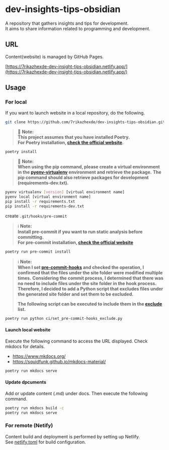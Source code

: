 # dev-insights-tips-obsidian

A repository that gathers insights and tips for development.\
It aims to share information related to programming and development.

## URL

Content(website) is managed by GitHub Pages.

[https://7rikazhexde-dev-insight-tips-obsidian.netlify.app/](https://7rikazhexde-dev-insight-tips-obsidian.netlify.app/)

## Usage

### For local

If you want to launch website in a local repository, do the following.

```bash
git clone https://github.com/7rikazhexde/dev-insights-tips-obsidian.git
```

> 🚨 **Note:**<br />
> **This project assumes that you have installed Poetry.**\
> **For Poetry installation, [check the official website](https://python-poetry.org/docs/#installing-with-the-official-installer).**

```bash
poetry install
```

> 🚨 **Note:**<br />
> **When using the pip command, please create a virtual environment in the [pyenv-virtualenv](https://github.com/pyenv/pyenv-virtualenv#pyenv-virtualenv) environment and retrieve the package.**
> **The pip command should also retrieve packages for development (requirements-dev.txt).**

```bash
pyenv virtualenv [version] [virtual environment name]
pyenv local [virtual environment name]
pip install -r requirements.txt
pip install -r requirements-dev.txt
```

create `.git/hooks/pre-commit`

> ℹ️ **Note:**<br />
> **Install pre-commit if you want to run static analysis before committing.**\
> **For pre-commit installation, [check the official website](https://pre-commit.com/)**

```bash
poetry run pre-commit install
```

> ℹ️ **Note:**<br />
> **When I set [pre-commit-hooks](https://pre-commit.com/#pre-commit-configyaml---hooks) and checked the operation, I confirmed that the files under the site folder were modified multiple times.**
> **Considering the commit process, I determined that there was no need to include files under the site folder in the hook process.**
> **Therefore, I decided to add a Python script that excludes files under the generated site folder and set them to be excluded.**
>
> **The following script can be executed to include them in the [exclude](https://pre-commit.com/#config-exclude) list.**

```bash
poetry run python ci/set_pre-commit-hooks_exclude.py
```

#### Launch local website

Execute the following command to access the URL displayed.
Check mkdocs for details.

- <https://www.mkdocs.org/>
- <https://squidfunk.github.io/mkdocs-material/>

```bash
poetry run mkdocs serve
```

#### Update dpcuments

Add or update content (.md) under docs. Then execute the following command.

```bash
poetry run mkdocs build -c
poetry run mkdocs serve
```

### For remote (Netify)

Content build and deployment is performed by setting up Netlify.\
See [netlify.toml](./netlify.toml) for build configuration.
